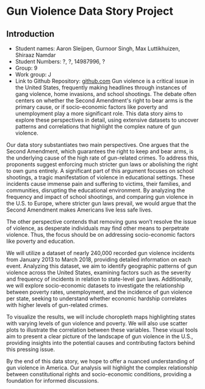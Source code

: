 # Gun Violence Data Story Project
## Introduction
* Student names: Aaron Sleijpen, Gurnoor Singh, Max Luttikhuizen, Shiraaz Namdar
* Student Numbers: ?, ?, 14987996, ?
* Group: 9
* Work group: J
* Link to Github Repository: [github.com](https://github.com/MMLut/InformationVisualisation)
Gun violence is a critical issue in the United States, frequently making headlines through instances of gang violence, home invasions, and school shootings. The debate often centers on whether the Second Amendment's right to bear arms is the primary cause, or if socio-economic factors like poverty and unemployment play a more significant role. This data story aims to explore these perspectives in detail, using extensive datasets to uncover patterns and correlations that highlight the complex nature of gun violence.

Our data story substantiates two main perspectives. One argues that the Second Amendment, which guarantees the right to keep and bear arms, is the underlying cause of the high rate of gun-related crimes. To address this, proponents suggest enforcing much stricter gun laws or abolishing the right to own guns entirely. A significant part of this argument focuses on school shootings, a tragic manifestation of violence in educational settings. These incidents cause immense pain and suffering to victims, their families, and communities, disrupting the educational environment. By analyzing the frequency and impact of school shootings, and comparing gun violence in the U.S. to Europe, where stricter gun laws prevail, we would argue that the Second Amendment makes Americans live less safe lives.

The other perspective contends that removing guns won’t resolve the issue of violence, as desperate individuals may find other means to perpetrate violence. Thus, the focus should be on addressing socio-economic factors like poverty and education.

We will utilize a dataset of nearly 240,000 recorded gun violence incidents from January 2013 to March 2018, providing detailed information on each event. Analyzing this dataset, we aim to identify geographic patterns of gun violence across the United States, examining factors such as the severity and frequency of incidents in relation to state-level gun laws. Additionally, we will explore socio-economic datasets to investigate the relationship between poverty rates, unemployment, and the incidence of gun violence per state, seeking to understand whether economic hardship correlates with higher levels of gun-related crimes.

To visualize the results, we will include choropleth maps highlighting states with varying levels of gun violence and poverty. We will also use scatter plots to illustrate the correlation between these variables. These visual tools aim to present a clear picture of the landscape of gun violence in the U.S., providing insights into the potential causes and contributing factors behind this pressing issue.

By the end of this data story, we hope to offer a nuanced understanding of gun violence in America. Our analysis will highlight the complex relationship between constitutional rights and socio-economic conditions, providing a foundation for informed discussions.
